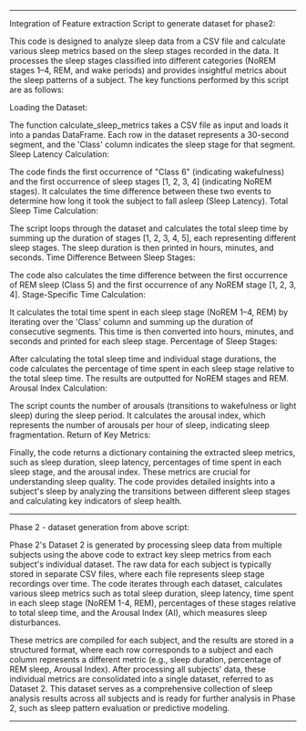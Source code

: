 ----------------------------------------------------------------------------------

Integration of Feature extraction Script to generate dataset for phase2:


This code is designed to analyze sleep data from a CSV file and calculate various sleep metrics based on the sleep stages recorded in the data. It processes the sleep stages classified into different categories (NoREM stages 1–4, REM, and wake periods) and provides insightful metrics about the sleep patterns of a subject. The key functions performed by this script are as follows:

Loading the Dataset:

The function calculate_sleep_metrics takes a CSV file as input and loads it into a pandas DataFrame. Each row in the dataset represents a 30-second segment, and the 'Class' column indicates the sleep stage for that segment.
Sleep Latency Calculation:

The code finds the first occurrence of "Class 6" (indicating wakefulness) and the first occurrence of sleep stages [1, 2, 3, 4] (indicating NoREM stages). It calculates the time difference between these two events to determine how long it took the subject to fall asleep (Sleep Latency).
Total Sleep Time Calculation:

The script loops through the dataset and calculates the total sleep time by summing up the duration of stages [1, 2, 3, 4, 5], each representing different sleep stages. The sleep duration is then printed in hours, minutes, and seconds.
Time Difference Between Sleep Stages:

The code also calculates the time difference between the first occurrence of REM sleep (Class 5) and the first occurrence of any NoREM stage [1, 2, 3, 4].
Stage-Specific Time Calculation:

It calculates the total time spent in each sleep stage (NoREM 1–4, REM) by iterating over the 'Class' column and summing up the duration of consecutive segments. This time is then converted into hours, minutes, and seconds and printed for each sleep stage.
Percentage of Sleep Stages:

After calculating the total sleep time and individual stage durations, the code calculates the percentage of time spent in each sleep stage relative to the total sleep time. The results are outputted for NoREM stages and REM.
Arousal Index Calculation:

The script counts the number of arousals (transitions to wakefulness or light sleep) during the sleep period. It calculates the arousal index, which represents the number of arousals per hour of sleep, indicating sleep fragmentation.
Return of Key Metrics:

Finally, the code returns a dictionary containing the extracted sleep metrics, such as sleep duration, sleep latency, percentages of time spent in each sleep stage, and the arousal index. These metrics are crucial for understanding sleep quality.
The code provides detailed insights into a subject's sleep by analyzing the transitions between different sleep stages and calculating key indicators of sleep health.

------------------------------------------------------------------------
Phase 2 - dataset generation from above script:

Phase 2's Dataset 2 is generated by processing sleep data from multiple subjects using the above code to extract key sleep metrics from each subject's individual dataset. The raw data for each subject is typically stored in separate CSV files, where each file represents sleep stage recordings over time. The code iterates through each dataset, calculates various sleep metrics such as total sleep duration, sleep latency, time spent in each sleep stage (NoREM 1-4, REM), percentages of these stages relative to total sleep time, and the Arousal Index (AI), which measures sleep disturbances.

These metrics are compiled for each subject, and the results are stored in a structured format, where each row corresponds to a subject and each column represents a different metric (e.g., sleep duration, percentage of REM sleep, Arousal Index). After processing all subjects' data, these individual metrics are consolidated into a single dataset, referred to as Dataset 2. This dataset serves as a comprehensive collection of sleep analysis results across all subjects and is ready for further analysis in Phase 2, such as sleep pattern evaluation or predictive modeling.

---------------------------------------------------------------------------